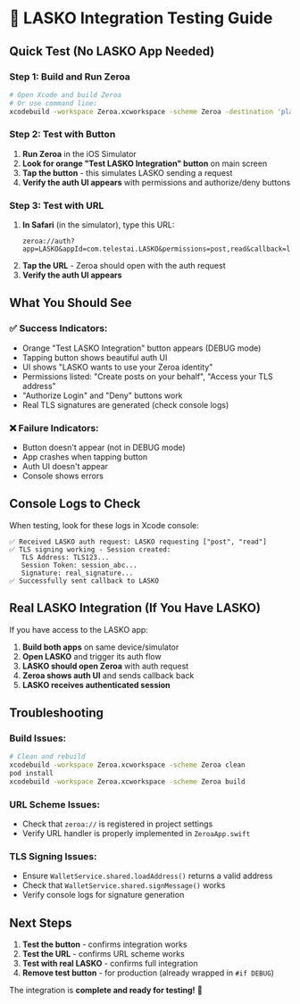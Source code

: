 # 🧪 LASKO Integration Testing Guide

## **Quick Test (No LASKO App Needed)**

### **Step 1: Build and Run Zeroa**
```bash
# Open Xcode and build Zeroa
# Or use command line:
xcodebuild -workspace Zeroa.xcworkspace -scheme Zeroa -destination 'platform=iOS Simulator,name=iPhone 16' build
```

### **Step 2: Test with Button**
1. **Run Zeroa** in the iOS Simulator
2. **Look for orange "Test LASKO Integration" button** on main screen
3. **Tap the button** - this simulates LASKO sending a request
4. **Verify the auth UI appears** with permissions and authorize/deny buttons

### **Step 3: Test with URL**
1. **In Safari** (in the simulator), type this URL:
   ```
   zeroa://auth?app=LASKO&appId=com.telestai.LASKO&permissions=post,read&callback=lasko://auth/callback
   ```
2. **Tap the URL** - Zeroa should open with the auth request
3. **Verify the auth UI appears**

## **What You Should See**

### **✅ Success Indicators:**
- Orange "Test LASKO Integration" button appears (DEBUG mode)
- Tapping button shows beautiful auth UI
- UI shows "LASKO wants to use your Zeroa identity"
- Permissions listed: "Create posts on your behalf", "Access your TLS address"
- "Authorize Login" and "Deny" buttons work
- Real TLS signatures are generated (check console logs)

### **❌ Failure Indicators:**
- Button doesn't appear (not in DEBUG mode)
- App crashes when tapping button
- Auth UI doesn't appear
- Console shows errors

## **Console Logs to Check**

When testing, look for these logs in Xcode console:

```
✅ Received LASKO auth request: LASKO requesting ["post", "read"]
✅ TLS signing working - Session created:
   TLS Address: TLS123...
   Session Token: session_abc...
   Signature: real_signature...
✅ Successfully sent callback to LASKO
```

## **Real LASKO Integration (If You Have LASKO)**

If you have access to the LASKO app:

1. **Build both apps** on same device/simulator
2. **Open LASKO** and trigger its auth flow
3. **LASKO should open Zeroa** with auth request
4. **Zeroa shows auth UI** and sends callback back
5. **LASKO receives authenticated session**

## **Troubleshooting**

### **Build Issues:**
```bash
# Clean and rebuild
xcodebuild -workspace Zeroa.xcworkspace -scheme Zeroa clean
pod install
xcodebuild -workspace Zeroa.xcworkspace -scheme Zeroa build
```

### **URL Scheme Issues:**
- Check that `zeroa://` is registered in project settings
- Verify URL handler is properly implemented in `ZeroaApp.swift`

### **TLS Signing Issues:**
- Ensure `WalletService.shared.loadAddress()` returns a valid address
- Check that `WalletService.shared.signMessage()` works
- Verify console logs for signature generation

## **Next Steps**

1. **Test the button** - confirms integration works
2. **Test the URL** - confirms URL scheme works  
3. **Test with real LASKO** - confirms full integration
4. **Remove test button** - for production (already wrapped in `#if DEBUG`)

The integration is **complete and ready for testing!** 🚀 